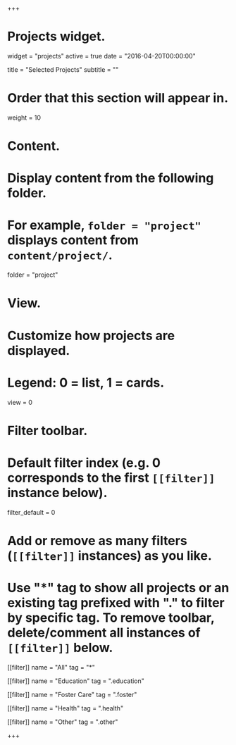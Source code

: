 +++
# Projects widget.
widget = "projects"
active = true
date = "2016-04-20T00:00:00"

title = "Selected Projects"
subtitle = ""


# Order that this section will appear in.
weight = 10

# Content.
# Display content from the following folder.
# For example, `folder = "project"` displays content from `content/project/`.
folder = "project"

# View.
# Customize how projects are displayed.
# Legend: 0 = list, 1 = cards.
view = 0

# Filter toolbar.
# Default filter index (e.g. 0 corresponds to the first `[[filter]]` instance below).
filter_default = 0

# Add or remove as many filters (`[[filter]]` instances) as you like.
# Use "*" tag to show all projects or an existing tag prefixed with "." to filter by specific tag. To remove toolbar, delete/comment all instances of `[[filter]]` below.

[[filter]]
  name = "All"
  tag = "*"

[[filter]]
  name = "Education"
  tag = ".education"

[[filter]]
  name = "Foster Care"
  tag = ".foster"

[[filter]]
  name = "Health"
  tag = ".health"

[[filter]]
  name = "Other"
  tag = ".other"

  
+++

